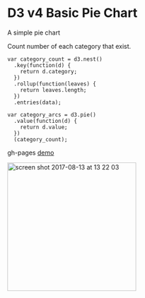 # D3 v4 Basic Pie Chart

A simple pie chart

Count number of each category that exist.

```
var category_count = d3.nest()
  .key(function(d) {
    return d.category;
  })
  .rollup(function(leaves) {
    return leaves.length;
  })
  .entries(data);

var category_arcs = d3.pie()
  .value(function(d) {
    return d.value;
  })
  (category_count);
```

gh-pages [demo](https://shanegibney.github.io/d3-v4-Basic-Pie-Chart/)

<img width="291" alt="screen shot 2017-08-13 at 13 22 03" src="https://user-images.githubusercontent.com/17167992/29249584-73cb1e1e-802a-11e7-9fa5-030e4e28e22a.png">
